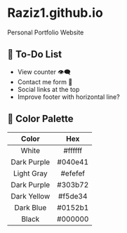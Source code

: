 # Raziz1.github.io
Personal Portfolio Website

## 📃 To-Do List
* View counter 👁️‍🗨️
* Contact me form 📧
* Social links at the top
* Improve footer with horizontal line?

## 🎨 Color Palette
| Color  | Hex |
|  :---: |  :---: |
| White  | #ffffff  |
| Dark Purple  | #040e41  |
| Light Gray  | #efefef  |
| Dark Purple  | #303b72  |
| Dark Yellow  | #f5de34  |
| Dark Blue  | #0152b1  |
| Black  | #000000  |
